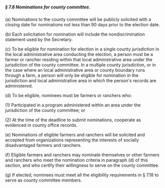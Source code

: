 ##### § 7.8 Nominations for county committee. #####

(a) Nominations to the county committee will be publicly solicited with a closing date for nominations not less than 90 days prior to the election date.

(b) Each solicitation for nomination will include the nondiscrimination statement used by the Secretary.

(c) To be eligible for nomination for election in a single county jurisdiction in the local administrative area conducting the election, a person must be a farmer or rancher residing within that local administrative area under the jurisdiction of the county committee. In a multiple county jurisdiction, or in the case where an local administrative area or county boundary runs through a farm, a person will only be eligible for nomination in the jurisdiction and local administrative area in which the person's records are administered.

(d) To be eligible, nominees must be farmers or ranchers who:

(1) Participated in a program administered within an area under the jurisdiction of the county committee; or

(2) At the time of the deadline to submit nominations, cooperate as evidenced in county office records.

(e) Nominations of eligible farmers and ranchers will be solicited and accepted from organizations representing the interests of socially disadvantaged farmers and ranchers.

(f) Eligible farmers and ranchers may nominate themselves or other farmers and ranchers who meet the nomination criteria in paragraph (d) of this section, and who certify their willingness to serve on the county committee.

(g) If elected, nominees must meet all the eligibility requirements in § 7.18 to serve as county committee members.